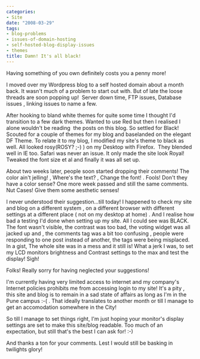```yaml
---
categories:
- Site
date: "2008-03-29"
tags:
- blog-problems
- issues-of-domain-hosting
- self-hosted-blog-display-issues
- themes
title: Damn! It's all black!
---
```


Having something of you own definitely costs you a penny more!

I moved over my Wordpress blog to a self hosted domain about a month back. It wasn't much of a problem to start out with. But of late the loose threads are soon popping up!  Server down time, FTP issues, Database issues , linking issues to name a few.

After hooking to bland white themes for quite some time I thought I'd transition to a few dark themes. Wanted to use Red but then I realised I alone wouldn't be reading  the posts on this blog. So settled for Black! Scouted for a couple of themes for my blog and baselanded on the elegant DF Theme. To relate it to my blog, I modified my site's theme to black as well. All looked rosy(ROSY? ;-) ) on my Desktop with Firefox.  They blended well in IE too. Safari was never an issue. It only made the site look Royal! Tweaked the font size et al and finally it was all set up.

About two weeks later, people soon started dropping their comments! The color ain't jelling! , Where's the text? , Change the font! . Fools! Don't they have a color sense? One more week passed and still the same comments. Nut Cases! Give them some aesthetic senses!

I never understood their suggestion...till today! I happened to check my site and blog on a different system , on a different browser with different settings at a different place ( not on my desktop at home) . And I realise how bad a testing I'd done when setting up my site. All I could see was BLACK. The font wasn't visible, the contrast was too bad, the voting widget was all jacked up and , the comments tag was a bit too confusing , people were responding to one post instead of another, the tags were being misplaced. In a gist, The whole site was in a mess and it still is! What a jerk I was, to set my LCD monitors brightness and Contrast settings to the max and test the display! Sigh!

Folks! Really sorry for having neglected your suggestions!

I'm currently having very limited access to internet and my company's Internet policies prohibits me from accessing login to my site! It's a pity , this site and blog is to remain in a sad state of affairs as long as I'm in the Pune campus :-( . That ideally translates to another month or till I manage to get an accomodation somewhere in the City!

So till I manage to set things right, I'm just hoping your monitor's display settings are set to make this site/blog readable. Too much of an expectation, but still that's the best I can ask for! :-)

And thanks a ton for your comments. Lest I would still be basking in twilights glory!
